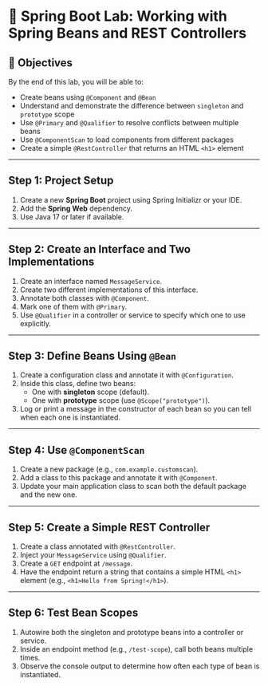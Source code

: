 # 🧪 Spring Boot Lab: Working with Spring Beans and REST Controllers

## 🎯 Objectives

By the end of this lab, you will be able to:

- Create beans using `@Component` and `@Bean`
- Understand and demonstrate the difference between `singleton` and `prototype` scope
- Use `@Primary` and `@Qualifier` to resolve conflicts between multiple beans
- Use `@ComponentScan` to load components from different packages
- Create a simple `@RestController` that returns an HTML `<h1>` element

---

## Step 1: Project Setup

1. Create a new **Spring Boot** project using Spring Initializr or your IDE.
2. Add the **Spring Web** dependency.
3. Use Java 17 or later if available.

---

## Step 2: Create an Interface and Two Implementations

1. Create an interface named `MessageService`.
2. Create two different implementations of this interface.
3. Annotate both classes with `@Component`.
4. Mark one of them with `@Primary`.
5. Use `@Qualifier` in a controller or service to specify which one to use explicitly.

---

## Step 3: Define Beans Using `@Bean`

1. Create a configuration class and annotate it with `@Configuration`.
2. Inside this class, define two beans:
   - One with **singleton** scope (default).
   - One with **prototype** scope (use `@Scope("prototype")`).
3. Log or print a message in the constructor of each bean so you can tell when each one is instantiated.

---

## Step 4: Use `@ComponentScan`

1. Create a new package (e.g., `com.example.customscan`).
2. Add a class to this package and annotate it with `@Component`.
3. Update your main application class to scan both the default package and the new one.

---

## Step 5: Create a Simple REST Controller

1. Create a class annotated with `@RestController`.
2. Inject your `MessageService` using `@Qualifier`.
3. Create a `GET` endpoint at `/message`.
4. Have the endpoint return a string that contains a simple HTML `<h1>` element (e.g., `<h1>Hello from Spring!</h1>`).

---

## Step 6: Test Bean Scopes

1. Autowire both the singleton and prototype beans into a controller or service.
2. Inside an endpoint method (e.g., `/test-scope`), call both beans multiple times.
3. Observe the console output to determine how often each type of bean is instantiated.
